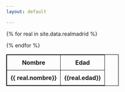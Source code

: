 ```yaml
---
layout: default

---
```


<table style="width: 60%; border: 1px solid black; border-collapse: collapse;">
   <tr>
      <th style="border: 1px solid; padding: 10px;">Nombre</th>
      <th style="border: 1px solid; padding: 10px;">Edad</th>
   </tr>

   {% for real in site.data.realmadrid  %}
   <tr>
      <th style="border: 1px solid; padding: 10px;">{{ real.nombre}} </th>  
      <th style="border: 1px solid; padding: 10px;">{{real.edad}} </th>
   </tr>
   {% endfor %}


</table>